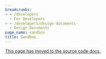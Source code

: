 ```yaml
---
breadcrumbs:
- - /developers
  - For Developers
- - /developers/design-documents
  - Design Documents
page_name: sandbox
title: Sandbox
---
```


[This page has moved to the source code
docs.](https://chromium.googlesource.com/chromium/src/+/HEAD/docs/design/sandbox.md)